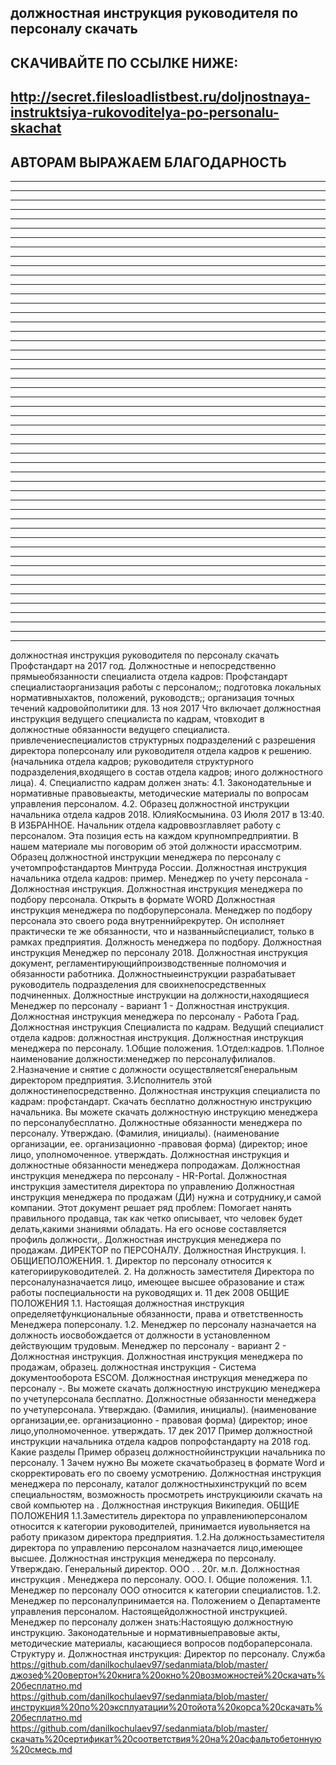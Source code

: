 должностная инструкция руководителя по персоналу скачать
--------------------------------------------------
СКАЧИВАЙТЕ ПО ССЫЛКЕ НИЖЕ:
--------------------------------------------------
http://secret.filesloadlistbest.ru/doljnostnaya-instruktsiya-rukovoditelya-po-personalu-skachat
--------------------------------------------------
АВТОРАМ ВЫРАЖАЕМ БЛАГОДАРНОСТЬ
--------------------------------------------------
--------------------------------------------------
--------------------------------------------------
--------------------------------------------------
--------------------------------------------------
--------------------------------------------------
--------------------------------------------------
--------------------------------------------------
--------------------------------------------------
--------------------------------------------------
--------------------------------------------------
--------------------------------------------------
--------------------------------------------------
--------------------------------------------------
--------------------------------------------------
--------------------------------------------------
--------------------------------------------------
--------------------------------------------------
--------------------------------------------------
--------------------------------------------------
--------------------------------------------------
--------------------------------------------------
--------------------------------------------------
--------------------------------------------------
--------------------------------------------------
--------------------------------------------------
--------------------------------------------------
--------------------------------------------------
--------------------------------------------------
--------------------------------------------------
--------------------------------------------------
--------------------------------------------------
--------------------------------------------------
--------------------------------------------------
--------------------------------------------------
--------------------------------------------------
--------------------------------------------------
--------------------------------------------------
--------------------------------------------------
--------------------------------------------------
--------------------------------------------------
--------------------------------------------------
--------------------------------------------------
--------------------------------------------------
--------------------------------------------------
--------------------------------------------------
--------------------------------------------------
--------------------------------------------------
--------------------------------------------------
--------------------------------------------------
--------------------------------------------------
должностная инструкция руководителя по персоналу скачать Профстандарт на 2017 год. Должностные и непосредственно прямыеобязанности специалиста отдела кадров: Профстандарт специалистаорганизация работы с персоналом;; подготовка локальных нормативныхактов, положений, руководств;; организация точных течений кадровойполитики для. 13 ноя 2017  Что включает должностная инструкция ведущего специалиста по кадрам, чтовходит в должностные обязанности ведущего специалиста.  привлечениеспециалистов структурных подразделений с разрешения директора поперсоналу или руководителя отдела кадров к решению. (начальника отдела кадров; руководителя структурного подразделения,входящего в состав отдела кадров; иного должностного лица). 4. Специалистпо кадрам должен знать: 4.1. Законодательные и нормативные правовыеакты, методические материалы по вопросам управления персоналом. 4.2. Образец должностной инструкции начальника отдела кадров 2018. ЮлияКосмынина. 03 Июля 2017 в 13:40. В ИЗБРАННОЕ. Начальник отдела кадроввозглавляет работу с персоналом. Эта позиция есть на каждом крупномпредприятии. В нашем материале мы поговорим об этой должности ирассмотрим. Образец должностной инструкции менеджера по персоналу с учетомпрофстандартов Минтруда России. Должностная инструкция начальника отдела кадров: пример. Менеджер по учету персонала - Должностная инструкция. Должностная инструкция менеджера по подбору персонала. Открыть в формате WORD Должностная инструкция менеджера по подборуперсонала. Менеджер по подбору персонала  это своего рода внутреннийрекрутер. Он исполняет практически те же обязанности, что и названныйспециалист, только в рамках предприятия. Должность менеджера по подбору. Должностная инструкция Менеджер по персоналу 2018. Должностная инструкция  документ, регламентирующийпроизводственные полномочия и обязанности работника. Должностныеинструкции разрабатывает руководитель подразделения для своихнепосредственных подчиненных. Должностные инструкции на должности,находящиеся
Менеджер по персоналу - вариант 1 - Должностная инструкция. Должностная инструкция менеджера по персоналу - Работа Град. Должностная инструкция Специалиста по кадрам. Ведущий специалист отдела кадров: должностная инструкция. Должностная инструкция менеджера по персоналу. 1.Общие положения. 1.Отдел:кадров. 1.Полное наименование должности:менеджер по персоналуфилиалов. 2.Назначение и снятие с должности осуществляетсяГенеральным директором предприятия. 3.Исполнитель этой должностинепосредственно. Должностная инструкция специалиста по кадрам: профстандарт. Скачать бесплатно должностную инструкцию начальника. Вы можете скачать должностную инструкцию менеджера по персоналубесплатно. Должностные обязанности менеджера по персоналу. Утверждаю. (Фамилия, инициалы). (наименование организации, ее. организационно -правовая форма) (директор; иное лицо, уполномоченное. утверждать. Должностная инструкция и должностные обязанности менеджера попродажам. Должностная инструкция менеджера по персоналу - HR-Portal. Должностная инструкция заместителя директора по управлению
Должностная инструкция менеджера по продажам (ДИ) нужна и сотруднику,и самой компании. Этот документ решает ряд проблем: Помогает нанять правильного продавца, так как четко описывает, что человек будет делать,какими знаниями обладать. На его основе составляется профиль должности,. Должностная инструкция менеджера по продажам. ДИРЕКТОР по ПЕРСОНАЛУ. Должностная Инструкция. I. ОБЩИЕПОЛОЖЕНИЯ. 1. Директор по персоналу относится к категориируководителей. 2. На должность заместителя Директора по персоналуназначается лицо, имеющее высшее образование и стаж работы поспециальности на руководящих и. 11 дек 2008  ОБЩИЕ ПОЛОЖЕНИЯ 1.1. Настоящая должностная инструкция определяетфункциональные обязанности, права и ответственность Менеджера поперсоналу. 1.2. Менеджер по персоналу назначается на должность иосвобождается от должности в установленном действующим трудовым. Менеджер по персоналу - вариант 2 - Должностная инструкция. Должностная инструкция менеджера по продажам, образец. должностная инструкция - Система документооборота ESCOM. Должностная инструкция менеджера по персоналу -. Вы можете скачать должностную инструкцию менеджера по учетуперсонала бесплатно. Должностные обязанности менеджера по учетуперсонала. Утверждаю. (Фамилия, инициалы). (наименование организации,ее. организационно - правовая форма) (директор; иное лицо,уполномоченное. утверждать. 17 дек 2017  Пример должностной инструкции начальника отдела кадров попрофстандарту на 2018 год. Какие разделы  Пример образец должностнойинструкции начальника по персоналу. 1 Зачем нужно  Вы можете скачатьобразец в формате Word и скорректировать его по своему усмотрению. Должностная инструкция менеджера по персоналу, каталог должностныхинструкций по всем специальностям, возможность просмотреть инструкциюили скачать на свой компьютер на .
Должностная инструкция  Википедия. ОБЩИЕ ПОЛОЖЕНИЯ 1.1.Заместитель директора по управлениюперсоналом относится к категории руководителей, принимается иувольняется на работу приказом директора предприятия. 1.2.На должностьзаместителя директора по управлению персоналом назначается лицо,имеющее высшее. Должностная инструкция менеджера по персоналу. Утверждаю. Генеральный директор. ООО .  .  20г. м.п. Должностная инструкция . Менеджера по персоналу. ООО.  I. Общие положения. 1.1. Менеджер по персоналу ООО относится к категории специалистов. 1.2. Менеджер по персоналупринимается на. Положением о Департаменте управления персоналом. Настоящейдолжностной инструкцией. Менеджер по персоналу должен знать:Настоящую должностную инструкцию. Законодательные и нормативныеправовые акты, методические материалы, касающиеся вопросов подбораперсонала. Структуру и. Должностная инструкция: Директор по персоналу. Служба
https://github.com/danilkochulaev97/sedanmiata/blob/master/джозеф%20овертон%20книга%20окно%20возможностей%20скачать%20бесплатно.md
https://github.com/danilkochulaev97/sedanmiata/blob/master/инструкция%20по%20эксплуатации%20тойота%20корса%20скачать%20бесплатно.md
https://github.com/danilkochulaev97/sedanmiata/blob/master/скачать%20сертификат%20соответствия%20на%20асфальтобетонную%20смесь.md